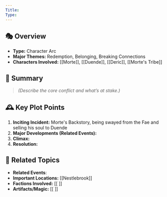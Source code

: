 ```yaml
---
Title: 
Type:
---
```


## 🎭 Overview
- **Type:** Character Arc
- **Major Themes:**  Redemption, Belonging, Breaking Connections
- **Characters Involved:** [[Morte]], [[Duende]], [[Deric]], [[Morte's Tribe]]  

## 📖 Summary
> *(Describe the core conflict and what’s at stake.)*  

## 🕰️ Key Plot Points
1. **Inciting Incident:**  Morte's Backstory, being swayed from the Fae and selling his soul to Duende
2. **Major Developments  (Related Events):**   
3. **Climax:**  
4. **Resolution:**  

## 🔗 Related Topics
- **Related Events**: 
- **Important Locations:** [[Nestlebrook]]
- **Factions Involved:** [[ ]]
- **Artifacts/Magic:** [[ ]]

